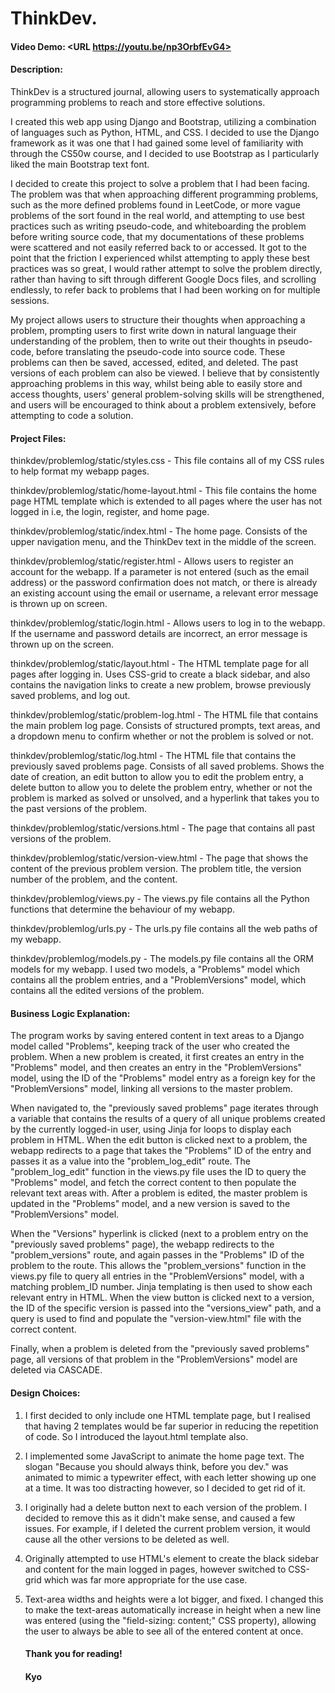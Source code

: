 # ThinkDev.
#### Video Demo: <URL https://youtu.be/np3OrbfEvG4>
#### Description: 

ThinkDev is a structured journal, allowing users to systematically approach programming problems to reach and store effective solutions.

I created this web app using Django and Bootstrap, utilizing a combination of languages such as Python, HTML, and CSS. I decided to use the Django framework as it was one that I had gained some level of familiarity with through the CS50w course, and I decided to use Bootstrap as I particularly liked the main Bootstrap text font.

I decided to create this project to solve a problem that I had been facing. The problem was that when approaching different programming problems, such as the more defined problems found in LeetCode, or more vague problems of the sort found in the real world, and attempting to use best practices such as writing pseudo-code, and whiteboarding the problem before writing source code, that my documentations of these problems were scattered and not easily referred back to or accessed. It got to the point that the friction I experienced whilst attempting to apply these best practices was so great, I would rather attempt to solve the problem directly, rather than having to sift through different Google Docs files, and scrolling endlessly, to refer back to problems that I had been working on for multiple sessions.

My project allows users to structure their thoughts when approaching a problem, prompting users to first write down in natural language their understanding of the problem, then to write out their thoughts in pseudo-code, before translating the pseudo-code into source code. These problems can then be saved, accessed, edited, and deleted. The past versions of each problem can also be viewed. I believe that by consistently approaching problems in this way, whilst being able to easily store and access thoughts, users' general problem-solving skills will be strengthened, and users will be encouraged to think about a problem extensively, before attempting to code a solution.

#### Project Files:

thinkdev/problemlog/static/styles.css - This file contains all of my CSS rules to help format my webapp pages.

thinkdev/problemlog/static/home-layout.html - This file contains the home page HTML template which is extended to all pages where the user has not logged in i.e, the login, register, and home page.

thinkdev/problemlog/static/index.html - The home page. Consists of the upper navigation menu, and the ThinkDev text in the middle of the screen.

thinkdev/problemlog/static/register.html - Allows users to register an account for the webapp. If a parameter is not entered (such as the email address) or the password confirmation does not match, or there is already an existing account using the email or username, a relevant error message is thrown up on screen.

thinkdev/problemlog/static/login.html - Allows users to log in to the webapp. If the username and password details are incorrect, an error message is thrown up on the screen.

thinkdev/problemlog/static/layout.html - The HTML template page for all pages after logging in. Uses CSS-grid to create a black sidebar, and also contains the navigation links to create a new problem, browse previously saved problems, and log out.

thinkdev/problemlog/static/problem-log.html - The HTML file that contains the main problem log page. Consists of structured prompts, text areas, and a dropdown menu to confirm whether or not the problem is solved or not.

thinkdev/problemlog/static/log.html - The HTML file that contains the previously saved problems page. Consists of all saved problems. Shows the date of creation, an edit button to allow you to edit the problem entry, a delete button to allow you to delete the problem entry, whether or not the problem is marked as solved or unsolved, and a hyperlink that takes you to the past versions of the problem.

thinkdev/problemlog/static/versions.html - The page that contains all past versions of the problem. 

thinkdev/problemlog/static/version-view.html - The page that shows the content of the previous problem version. The problem title, the version number of the problem, and the content.

thinkdev/problemlog/views.py - The views.py file contains all the Python functions that determine the behaviour of my webapp.

thinkdev/problemlog/urls.py - The urls.py file contains all the web paths of my webapp.

thinkdev/problemlog/models.py - The models.py file contains all the ORM models for my webapp. I used two models, a "Problems" model which contains all the problem entries, and a "ProblemVersions" model, which contains all the edited versions of the problem.

#### Business Logic Explanation:

The program works by saving entered content in text areas to a Django model called "Problems", keeping track of the user who created the problem. When a new problem is created, it first creates an entry in the "Problems" model, and then creates an entry in the "ProblemVersions" model, using the ID of the "Problems" model entry as a foreign key for the "ProblemVersions" model, linking all versions to the master problem. 

When navigated to, the "previously saved problems" page iterates through a variable that contains the results of a query of all unique problems created by the currently logged-in user, using Jinja for loops to display each problem in HTML. When the edit button is clicked next to a problem, the webapp redirects to a page that takes the "Problems" ID of the entry and passes it as a value into the "problem_log_edit" route. The "problem_log_edit" function in the views.py file uses the ID to query the "Problems" model, and fetch the correct content to then populate the relevant text areas with. After a problem is edited, the master problem is updated in the "Problems" model, and a new version is saved to the "ProblemVersions" model.

When the "Versions" hyperlink is clicked (next to a problem entry on the "previously saved problems" page), the webapp redirects to the "problem_versions" route, and again passes in the "Problems" ID of the problem to the route. This allows the "problem_versions" function in the views.py file to query all entries in the "ProblemVersions" model, with a matching problem_ID number. Jinja templating is then used to show each relevant entry in HTML. When the view button is clicked next to a version, the ID of the specific version is passed into the "versions_view" path, and a query is used to find and populate the "version-view.html" file with the correct content.

Finally, when a problem is deleted from the "previously saved problems" page, all versions of that problem in the "ProblemVersions" model are deleted via CASCADE.

#### Design Choices:

1. I first decided to only include one HTML template page, but I realised that having 2 templates would be far superior in reducing the repetition of code. So I introduced the layout.html template also.

2. I implemented some JavaScript to animate the home page text. The slogan "Because you should always think, before you dev." was animated to mimic a typewriter effect, with each letter showing up one at a time. It was too distracting however, so I decided to get rid of it. 

3. I originally had a delete button next to each version of the problem. I decided to remove this as it didn't make sense, and caused a few issues. For example, if I deleted the current problem version, it would cause all the other versions to be deleted as well.

4. Originally attempted to use HTML's <table> element to create the black sidebar and content for the main logged in pages, however switched to CSS-grid which was far more appropriate for the use case.

5. Text-area widths and heights were a lot bigger, and fixed. I changed this to make the text-areas automatically increase in height when a new line was entered (using the "field-sizing: content;" CSS property), allowing the user to always be able to see all of the entered content at once.

#### Thank you for reading!

#### Kyo